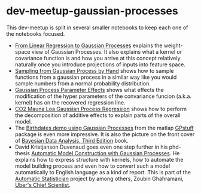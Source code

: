 # dev-meetup-gaussian-processes

This dev-meetup is split in several smaller notebooks to keep each one of the notebooks focused.

* [From Linear Regression to Gaussian Processes](https://nbviewer.jupyter.org/github/cs224/dev-meetup-gaussian-processes/blob/master/from_linear_regression_to_gaussian_processes.ipynb)
explains the weight-space view of Gaussian Processes. It also explains what a kernel or 
covariance function is and how you arrive at this concept relatively naturally once you introduce
projections of inputs into feature space.
* [Sampling from Gaussian Process by Hand](https://nbviewer.jupyter.org/github/cs224/dev-meetup-gaussian-processes/blob/master/sampling_from_gaussian_by_hand.ipynb) shows how
to sample functions from a gaussian process in a similar way like you would sample numbers from
a normal probability distribution.
* [Gaussian Process Parameter Effects](https://nbviewer.jupyter.org/github/cs224/dev-meetup-gaussian-processes/blob/master/gaussian_process_parameter_effects.ipynb) shows what effects
the modification of the hyper parameters of the convariance funcion (a.k.a. kernel) has on the recovered
regression line.
* [CO2 Mauna Loa Gaussian Process Regression](https://nbviewer.jupyter.org/github/cs224/dev-meetup-gaussian-processes/blob/master/co2-mauna-loa-gaussian-process-regression.ipynb)
shows how to perform the decomposition of additive effects to explain parts of the overall model.
* The [Birthdates demo using Gaussian Processes](http://research.cs.aalto.fi/pml/software/gpstuff/demo_births.shtml) from the matlap [GPstuff](http://research.cs.aalto.fi/pml/software/gpstuff/) package is even more impressive. It is also the picture on the front cover of [Bayesian Data Analysis, Third Edition](https://www.amazon.com/Bayesian-Analysis-Chapman-Statistical-Science/dp/1439840954) book.
* David Kristjanson Duvenaud goes even one step further in his phd-thesis [Automatic Model Construction with Gaussian Processes](https://github.com/duvenaud/phd-thesis). He explains how to express structure with kernels, how to automate the model building process and even how to convert such a model automatically to English language as a kind of report. This is part of the [Automatic Statistician](https://www.automaticstatistician.com/about/) project by among others, Zoubin Ghahramani, [Uber's Chief Scientist](https://newsroom.uber.com/announcing-zoubin-ghahramani-as-ubers-chief-scientist/).
